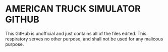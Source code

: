 # AMERICAN TRUCK SIMULATOR GITHUB

This GitHub is unofficial and just contains all of the files edited. This respiratory serves no other purpose, and shall not be used for any malicous purpose.